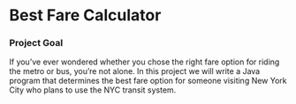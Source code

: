 # Best Fare Calculator

### Project Goal
If you’ve ever wondered whether you chose the right fare option for riding the metro or bus, you’re not alone. In this project we will write a Java program that determines the best fare option for someone visiting New York City who plans to use the NYC transit system.
